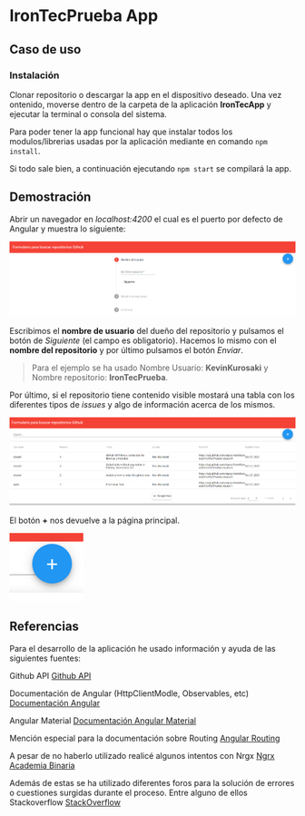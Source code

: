 # IronTecPrueba App

## Caso de uso

### Instalación

Clonar repositorio o descargar la app en el dispositivo deseado. Una vez ontenido, moverse dentro de la carpeta de la aplicación **IronTecApp** y ejecutar la terminal o consola del sistema.

Para poder tener la app funcional hay que instalar todos los modulos/librerias usadas por la aplicación mediante en comando `npm install`.

Si todo sale bien, a continuación ejecutando `npm start` se compilará la app.

## Demostración

Abrir un navegador en *localhost:4200* el cual es el puerto por defecto de Angular y muestra lo siguiente:

![Front Page](/imgs/Front1.PNG "Front Page")

Escribimos el **nombre de usuario** del dueño del repositorio y pulsamos el botón de *Siguiente* (el campo es obligatorio). Hacemos lo mismo con el **nombre del repositorio** y por último pulsamos el botón *Enviar*.

> Para el ejemplo se ha usado Nombre Usuario: **KevinKurosaki** y Nombre repositorio: **IronTecPrueba**.

Por último, si el repositorio tiene contenido visible mostará una tabla con los diferentes tipos de *issues* y algo de información acerca de los mismos.

![Front Page 2](/imgs/Front2.PNG "Front Page 2")

El botón **+** nos devuelve a la página principal.

![Mas](/imgs/Mas.PNG "Mas")

## Referencias

 Para el desarrollo de la aplicación he usado información y ayuda de las siguientes fuentes:

 Github API [Github API](https://docs.github.com/es/rest/reference/repos)

 Documentación de Angular (HttpClientModle, Observables, etc) [Documentación Angular](https://angular.io/api/common/http/HttpClientModule)

 Angular Material [Documentación Angular Material](https://material.angular.io/components/button/overview)

 Mención especial para la documentación sobre Routing [Angular Routing](https://angular.io/guide/router)
 
 A pesar de no haberlo utilizado realicé algunos intentos con Nrgx [Ngrx Academia Binaria](https://academia-binaria.com/el-patron-redux-con-ngrx-en-angular/)

 Además de estas se ha utilizado diferentes foros para la solución de errores o cuestiones surgidas durante el proceso. Entre alguno de ellos Stackoverflow [StackOverflow](https://stackoverflow.com/questions/tagged/angular)